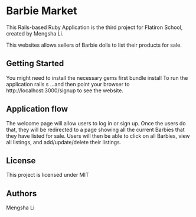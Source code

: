 # Barbie Market
This Rails-based Ruby Application is the third project for Flatiron School, created by Mengsha Li.

This websites allows sellers of Barbie dolls to list their products for sale.

## Getting Started
You might need to install the necessary gems first
  bundle install
To run the application
  rails s
...and then point your browser to http://localhost:3000/signup to see the website.

## Application flow
The welcome page will allow users to log in or sign up. Once the users do that, they will be redirected to a page showing all the current Barbies that they have listed for sale.
Users will then be able to click on all Barbies, view all listings, and add/update/delete their listings.

## License
This project is licensed under MIT

## Authors
Mengsha Li